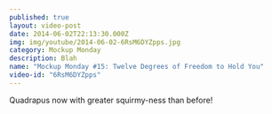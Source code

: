 ```yaml
---
published: true
layout: video-post
date: 2014-06-02T22:13:30.000Z
img: img/youtube/2014-06-02-6RsM6DYZpps.jpg
category: Mockup Monday
description: Blah
name: "Mockup Monday #15: Twelve Degrees of Freedom to Hold You"
video-id: "6RsM6DYZpps"
---
```

Quadrapus now with greater squirmy-ness than before!
